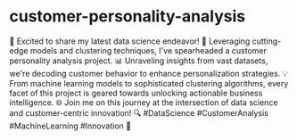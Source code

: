 # customer-personality-analysis

🚀 Excited to share my latest data science endeavor! 🤖 Leveraging cutting-edge models and clustering techniques, I've spearheaded a customer personality analysis project. 📊 Unraveling insights from vast datasets, we're decoding customer behavior to enhance personalization strategies. 💡 From machine learning models to sophisticated clustering algorithms, every facet of this project is geared towards unlocking actionable business intelligence. 🌐 Join me on this journey at the intersection of data science and customer-centric innovation! 🔍 #DataScience #CustomerAnalysis #MachineLearning #Innovation 🚀
